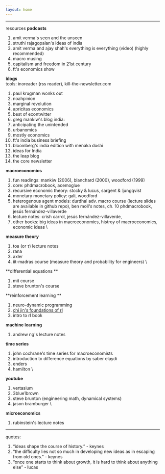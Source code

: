 ```yaml
---
layout: home
---
```


---
resources
**podcasts**
1. amit verma's seen and the unseen
2. struthi rajagopalan's ideas of india
3. amit verma and ajay shah's everything is everything (video) (highly recommended)
4. macro musing
5. capitalism and freedom in 21st century
6. ft's economics show



**blogs** \
tools: inoreader (rss reader), kill-the-newsletter.com 

1. paul krugman wonks out 
2. noahpinion 
3. marginal revolution 
4. apricitas economics 
5. best of econtwitter 
6. greg mankiw's blog 
india:
7. anticipating the unintended
8. urbanomics
9.  mostly economics
10. ft's india business briefing
11. bloomberg's india edition with menaka doshi
12. ideas for India
13. the leap blog
14. the core newsletter 
	
**macroeconomics**

1. fun readings: mankiw (2006), blanchard (2000), woodford (1999)
2. core: phdmacrobook, acemoglue
3. recursive economic theory: stocky & lucus, sargent & ljungqvist
4. monetary monetary policy: gali, woodford
5. heterogenous agent models: durdhal adv. macro course (lecture slides are available in github repo), ben moll's notes, ch. 10 phdmacrobook, jesús fernández-villaverde
6. lecture notes: crish carrol, jesús fernández-villaverde, 
7. other books: big ideas in macroeconomics, histroy of macroeconomics, economic ideas \
    
**measure theory**

1. toa (or $\tau$) lecture notes
2. rana
3. axler 
4. iit-madras course (measure theory and probability for engineers) \
    
**differential equations **

1. mit course 
2. steve brunton's course 
	   
**reinforcement learning ** 

1. neuro-dynamic programming 
2. [chi jin's foundations of rl](https://sites.google.com/view/cjin/teaching/ece524)
3.  intro to rl book 

**machine learning**

1. andrew ng's lecture notes

**time series**

1. john cochrane's time series for macroeconomists 
2. introduction to difference equations by saber elaydi 
3. enders 
4. hamilton \
    
**youtube**

1. vertasium 
2. 3blue1brown 
3. steve brunton (engineering math, dynamical systems)
4. jason bramburger \
  
**microeconomics**

1. rubinstein's lecture notes

---
quotes: 

1. “ideas shape the course of history.” - keynes
2. “the difficulty lies not so much in developing new ideas as in escaping from old ones.” - keynes
3.  “once one starts to think about growth, it is hard to think about anything else” - lucas 
